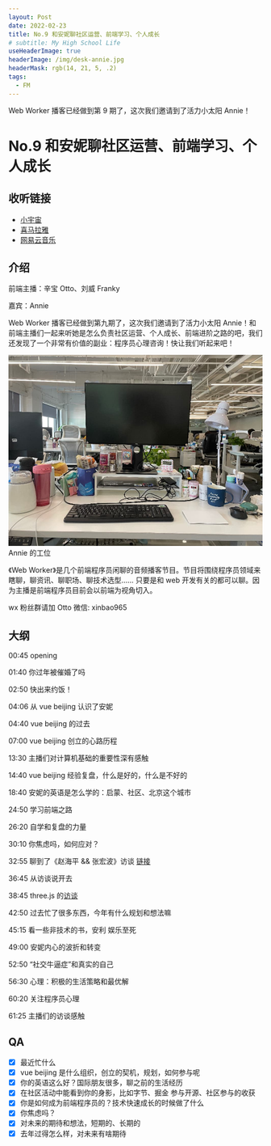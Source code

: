 ```yaml
---
layout: Post
date: 2022-02-23
title: No.9 和安妮聊社区运营、前端学习、个人成长
# subtitle: My High School Life
useHeaderImage: true
headerImage: /img/desk-annie.jpg
headerMask: rgb(14, 21, 5, .2)
tags:
  - FM
---
```


Web Worker 播客已经做到第 9 期了，这次我们邀请到了活力小太阳 Annie！

<!-- more -->

# No.9 和安妮聊社区运营、前端学习、个人成长

## 收听链接

- [小宇宙](https://www.xiaoyuzhoufm.com/episode/62158dac42107d36fefdf923)
- [喜马拉雅](https://www.ximalaya.com/sound/504676346)
- [网易云音乐](https://music.163.com/#/program?id=2498499421)

## 介绍

前端主播：辛宝 Otto、刘威 Franky

嘉宾：Annie

Web Worker 播客已经做到第九期了，这次我们邀请到了活力小太阳 Annie！和前端主播们一起来听她是怎么负责社区运营、个人成长、前端进阶之路的吧，我们还发现了一个非常有价值的副业：程序员心理咨询！快让我们听起来吧！

![工位](./img/desk-annie.jpg)
Annie 的工位

《Web Worker》是几个前端程序员闲聊的音频播客节目。节目将围绕程序员领域来瞎聊，聊资讯、聊职场、聊技术选型...... 只要是和 web 开发有关的都可以聊。因为主播是前端程序员目前会以前端为视角切入。

wx 粉丝群请加 Otto 微信: xinbao965

## 大纲

00:45 opening

01:40 你过年被催婚了吗

02:50 快出来约饭！

04:06 从 vue beijing 认识了安妮

04:40 vue beijing 的过去

07:00 vue beijing 创立的心路历程

13:30 主播们对计算机基础的重要性深有感触

14:40 vue beijing 经验复盘，什么是好的，什么是不好的

18:40 安妮的英语是怎么学的：启蒙、社区、北京这个城市

24:50 学习前端之路

26:20 自学和复盘的力量

30:10 你焦虑吗，如何应对？

32:55 聊到了《赵海平 && 张宏波》访谈 [链接](https://juejin.cn/post/7040037986699837453)

36:45 从访谈说开去

38:45 three.js 的[访谈](https://live.juejin.cn/4354/three-js)

42:50 过去忙了很多东西，今年有什么规划和想法嘛

45:15 看一些非技术的书，安利 娱乐至死

49:00 安妮内心的波折和转变

52:50 “社交牛逼症”和真实的自己

56:30 心理：积极的生活策略和最优解

60:20 关注程序员心理

61:25 主播们的访谈感触

## QA

- [x] 最近忙什么
- [x] vue beijing 是什么组织，创立的契机，规划，如何参与呢
- [x] 你的英语这么好？国际朋友很多，聊之前的生活经历
- [x] 在社区活动中能看到你的身影，比如字节、掘金 参与开源、社区参与的收获
- [x] 你是如何成为前端程序员的？技术快速成长的时候做了什么
- [x] 你焦虑吗？
- [x] 对未来的期待和想法，短期的、长期的
- [x] 去年过得怎么样，对未来有啥期待
